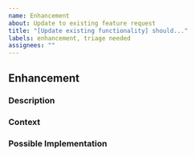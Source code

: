 ```yaml
---
name: Enhancement
about: Update to existing feature request
title: "[Update existing functionality] should..."
labels: enhancement, triage needed
assignees: ""
---
```


## Enhancement

### Description
<!-- A clear and concise description of what the enhancement is. -->

### Context
<!-- Why this enhancement is necessary or what it is meant to improve. -->

### Possible Implementation
<!-- Not obligatory, but suggest an idea for implementing the enhancement. -->
